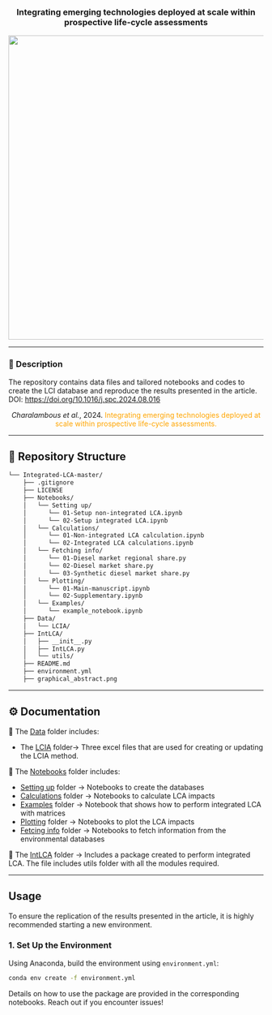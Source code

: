 <div align="center">
<h3> Integrating emerging technologies deployed at scale within prospective life-cycle assessments</h3>
<div align="center">
<img src="https://github.com/MargotCha/Integrated-LCA-master/blob/main/graphical%20abstract.png" width="600" />
</div>


<div align="left">

---

### 📖  Description

The repository contains data files and tailored notebooks and codes to create the LCI database and reproduce the results presented in the article.
DOI: https://doi.org/10.1016/j.spc.2024.08.016
<div align="center">

*Charalambous et al.*, 2024. <span style="color:orange">Integrating emerging technologies deployed at scale within prospective life-cycle assessments.</span>

</div>

---


## 📂 Repository Structure

```sh
└── Integrated-LCA-master/
    ├── .gitignore
    ├── LICENSE
    ├── Notebooks/
    │   └── Setting up/ 
    │      └── 01-Setup non-integrated LCA.ipynb
    │      └── 02-Setup integrated LCA.ipynb
    │   └── Calculations/
    │      └── 01-Non-integrated LCA calculation.ipynb
    │      └── 02-Integrated LCA calculations.ipynb
    │   └── Fetching info/
    │      └── 01-Diesel market regional share.py
    │      └── 02-Diesel market share.py
    │      └── 03-Synthetic diesel market share.py
    │   └── Plotting/ 
    │      └── 01-Main-manuscript.ipynb
    │      └── 02-Supplementary.ipynb
    │   └── Examples/
    │      └── example_notebook.ipynb
    ├── Data/
    │   └── LCIA/     
    ├── IntLCA/
    │   ├── __init__.py
    │   ├── IntLCA.py
    │   └── utils/
    ├── README.md
    ├── environment.yml
    ├── graphical_abstract.png

```


---

## ⚙️ Documentation

📍 The [Data](https://github.com/MargotCha/Integrated-LCA-master/tree/main/Data) folder includes:

- The [LCIA](https://github.com/MargotCha/Integrated-LCA-master/tree/main/Data/LCIA) folder→ Three excel files that are used for creating or updating the LCIA method.

📍 The [Notebooks](https://github.com/MargotCha/Integrated-LCA-master/tree/main/Notebooks) folder includes:
- [Setting up](https://github.com/MargotCha/Integrated-LCA-master/tree/main/Notebooks/Setting%20up) folder → Notebooks to create the databases
- [Calculations](https://github.com/MargotCha/Integrated-LCA-master/tree/main/Notebooks/Calculations) folder → Notebooks to calculate LCA impacts
- [Examples](https://github.com/MargotCha/Integrated-LCA-master/tree/main/Notebooks/Examples) folder → Notebook that shows how to perform integrated LCA with matrices
- [Plotting](https://github.com/MargotCha/Integrated-LCA-master/tree/main/Notebooks/Plotting) folder → Notebooks to plot the LCA impacts
- [Fetcing info](https://github.com/MargotCha/Integrated-LCA-master/tree/main/Notebooks/Fetching%20info) folder → Notebooks to fetch information from the environmental databases

📍 The [IntLCA](https://github.com/MargotCha/Integrated-LCA-master/tree/main/Notebooks) folder  → Includes a  package created to perform integrated LCA. The file includes utils folder with all the modules required.


---
## Usage

To ensure the replication of the results presented in the article, it is highly recommended starting a new environment. 

### 1. Set Up the Environment

Using Anaconda, build the environment using `environment.yml`:

```bash
conda env create -f environment.yml
```
Details on how to use  the package are provided in the corresponding notebooks.
Reach out if you encounter issues!


